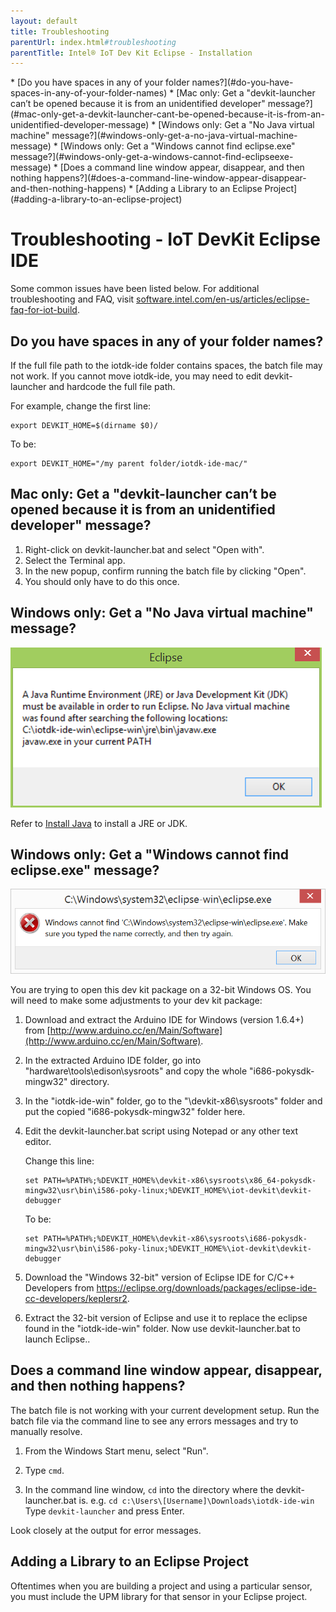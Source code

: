 ```yaml
---
layout: default
title: Troubleshooting
parentUrl: index.html#troubleshooting
parentTitle: Intel® IoT Dev Kit Eclipse - Installation
---
```


<div id="toc" markdown="1">
* [Do you have spaces in any of your folder names?](#do-you-have-spaces-in-any-of-your-folder-names)
* [Mac only: Get a "devkit-launcher can’t be opened because it is from an unidentified developer" message?](#mac-only-get-a-devkit-launcher-cant-be-opened-because-it-is-from-an-unidentified-developer-message)
* [Windows only: Get a "No Java virtual machine" message?](#windows-only-get-a-no-java-virtual-machine-message)
* [Windows only: Get a "Windows cannot find eclipse.exe" message?](#windows-only-get-a-windows-cannot-find-eclipseexe-message)
* [Does a command line window appear, disappear, and then nothing happens?](#does-a-command-line-window-appear-disappear-and-then-nothing-happens)
* [Adding a Library to an Eclipse Project](#adding-a-library-to-an-eclipse-project)
</div>

# Troubleshooting - IoT DevKit Eclipse IDE

Some common issues have been listed below. For additional troubleshooting and FAQ, visit [software.intel.com/en-us/articles/eclipse-faq-for-iot-build](https://software.intel.com/en-us/articles/eclipse-faq-for-iot-build). 

## Do you have spaces in any of your folder names?

If the full file path to the iotdk-ide folder contains spaces, the batch file may not work. If you cannot move iotdk-ide, you may need to edit devkit-launcher and hardcode the full file path.

For example, change the first line:

```
export DEVKIT_HOME=$(dirname $0)/
```

To be:

```
export DEVKIT_HOME="/my parent folder/iotdk-ide-mac/"
```


## Mac only: Get a "devkit-launcher can’t be opened because it is from an unidentified developer" message?

1. Right-click on devkit-launcher.bat and select "Open with". 
2. Select the Terminal app. 
3. In the new popup, confirm running the batch file by clicking "Open". 
4. You should only have to do this once.


## Windows only: Get a "No Java virtual machine" message?

![No Java message on Windows](images/java-not_installed_message.png)

Refer to [Install Java](details-install-java.md) to install a JRE or JDK.


## Windows only: Get a "Windows cannot find eclipse.exe" message?

![Cannot find Eclipse message on Windows](images/eclipse-cannot_find_message.png)

You are trying to open this dev kit package on a 32-bit Windows OS. You will need to make some adjustments to your dev kit package:

1. Download and extract the Arduino IDE for Windows (version 1.6.4+) from [http://www.arduino.cc/en/Main/Software](http://www.arduino.cc/en/Main/Software).

2. In the extracted Arduino IDE folder, go into "hardware\tools\edison\sysroots\" and copy the whole "i686-pokysdk-mingw32" directory.

3. In the "iotdk-ide-win" folder, go to the "\devkit-x86\sysroots" folder and put the copied "i686-pokysdk-mingw32" folder here.

4. Edit the devkit-launcher.bat script using Notepad or any other text editor. 

    Change this line: 

    ```
    set PATH=%PATH%;%DEVKIT_HOME%\devkit-x86\sysroots\x86_64-pokysdk-mingw32\usr\bin\i586-poky-linux;%DEVKIT_HOME%\iot-devkit\devkit-debugger
    ```

    To be:

    ```
    set PATH=%PATH%;%DEVKIT_HOME%\devkit-x86\sysroots\i686-pokysdk-mingw32\usr\bin\i586-poky-linux;%DEVKIT_HOME%\iot-devkit\devkit-debugger
    ```

5. Download the "Windows 32-bit" version of Eclipse IDE for C/C++ Developers from https://eclipse.org/downloads/packages/eclipse-ide-cc-developers/keplersr2.

6. Extract the 32-bit version of Eclipse and use it to replace the eclipse found in the "iotdk-ide-win" folder.
Now use devkit-launcher.bat to launch Eclipse..


## Does a command line window appear, disappear, and then nothing happens?

The batch file is not working with your current development setup. Run the batch file via the command line to see any errors messages and try to manually resolve.

1. From the Windows Start menu, select "Run".

2. Type `cmd`.

3. In the command line window, `cd` into the directory where the devkit-launcher.bat is. 
  e.g. `cd c:\Users\[Username]\Downloads\iotdk-ide-win`
  Type `devkit-launcher` and press Enter.

  Look closely at the output for error messages.

## Adding a Library to an Eclipse Project

Oftentimes when you are building a project and using a particular sensor, you must include the UPM library for that sensor in your Eclipse project.
